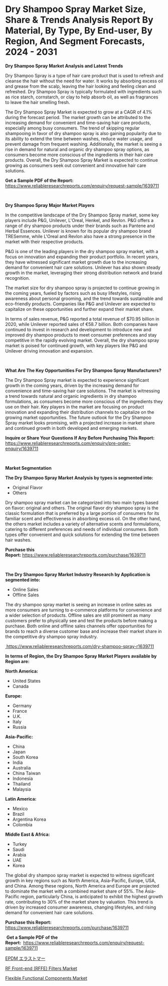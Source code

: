 <p><h1>Dry Shampoo Spray Market Size, Share & Trends Analysis Report By Material, By Type, By End-user, By Region, And Segment Forecasts, 2024 - 2031</h1></p><p><strong>Dry Shampoo Spray Market Analysis and Latest Trends</strong></p>
<p><p>Dry Shampoo Spray is a type of hair care product that is used to refresh and cleanse the hair without the need for water. It works by absorbing excess oil and grease from the scalp, leaving the hair looking and feeling clean and refreshed. Dry Shampoo Spray is typically formulated with ingredients such as rice starch, cornstarch, or clay to help absorb oil, as well as fragrances to leave the hair smelling fresh.</p><p>The Dry Shampoo Spray Market is expected to grow at a CAGR of 4.1% during the forecast period. The market growth can be attributed to the increasing demand for convenient and time-saving hair care products, especially among busy consumers. The trend of skipping regular shampooing in favor of dry shampoo spray is also gaining popularity due to its ability to extend the time between washes, reduce water usage, and prevent damage from frequent washing. Additionally, the market is seeing a rise in demand for natural and organic dry shampoo spray options, as consumers become more conscious of the ingredients in their hair care products. Overall, the Dry Shampoo Spray Market is expected to continue growing as consumers seek out convenient and innovative hair care solutions.</p></p>
<p><strong>Get a Sample PDF of the Report:&nbsp;</strong> <a href="https://www.reliableresearchreports.com/enquiry/request-sample/1639711">https://www.reliableresearchreports.com/enquiry/request-sample/1639711</a></p>
<p>&nbsp;</p>
<p><strong>Dry Shampoo Spray Major Market Players</strong></p>
<p><p>In the competitive landscape of the Dry Shampoo Spray market, some key players include P&G, Unilever, L'Oreal, Henkel, and Revlon. P&G offers a range of dry shampoo products under their brands such as Pantene and Herbal Essences. Unilever is known for its popular dry shampoo brand TRESemme, while L'Oreal and Revlon also have a strong presence in the market with their respective products.</p><p>P&G is one of the leading players in the dry shampoo spray market, with a focus on innovation and expanding their product portfolio. In recent years, they have witnessed significant market growth due to the increasing demand for convenient hair care solutions. Unilever has also shown steady growth in the market, leveraging their strong distribution network and brand recognition.</p><p>The market size for dry shampoo spray is projected to continue growing in the coming years, fueled by factors such as busy lifestyles, rising awareness about personal grooming, and the trend towards sustainable and eco-friendly products. Companies like P&G and Unilever are expected to capitalize on these opportunities and further expand their market share.</p><p>In terms of sales revenue, P&G reported a total revenue of $70.95 billion in 2020, while Unilever reported sales of €58.7 billion. Both companies have continued to invest in research and development to introduce new and improved dry shampoo products to meet consumer preferences and stay competitive in the rapidly evolving market. Overall, the dry shampoo spray market is poised for continued growth, with key players like P&G and Unilever driving innovation and expansion.</p></p>
<p>&nbsp;</p>
<p><strong>What Are The Key Opportunities For Dry Shampoo Spray Manufacturers?</strong></p>
<p><p>The Dry Shampoo Spray market is expected to experience significant growth in the coming years, driven by the increasing demand for convenience and time-saving hair care solutions. The market is witnessing a trend towards natural and organic ingredients in dry shampoo formulations, as consumers become more conscious of the ingredients they use on their hair. Key players in the market are focusing on product innovation and expanding their distribution channels to capitalize on the growing market opportunities. The future outlook for the Dry Shampoo Spray market looks promising, with a projected increase in market share and continued growth in both developed and emerging markets.</p></p>
<p><strong>Inquire or Share Your Questions If Any Before Purchasing This Report:</strong> <a href="https://www.reliableresearchreports.com/enquiry/pre-order-enquiry/1639711">https://www.reliableresearchreports.com/enquiry/pre-order-enquiry/1639711</a></p>
<p>&nbsp;</p>
<p><strong>Market Segmentation</strong></p>
<p><strong>The Dry Shampoo Spray Market Analysis by types is segmented into:</strong></p>
<p><ul><li>Original Flavor</li><li>Others</li></ul></p>
<p><p>Dry shampoo spray market can be categorized into two main types based on flavor: original and others. The original flavor dry shampoo spray is the classic formulation that is preferred by a large portion of consumers for its familiar scent and effectiveness in absorbing excess oil. On the other hand, the others market includes a variety of alternative scents and formulations, catering to different preferences and needs of individual consumers. Both types offer convenient and quick solutions for extending the time between hair washes.</p></p>
<p><strong>Purchase this Report:&nbsp;</strong><a href="https://www.reliableresearchreports.com/purchase/1639711">https://www.reliableresearchreports.com/purchase/1639711</a></p>
<p>&nbsp;</p>
<p><strong>The Dry Shampoo Spray Market Industry Research by Application is segmented into:</strong></p>
<p><ul><li>Online Sales</li><li>Offline Sales</li></ul></p>
<p><p>The dry shampoo spray market is seeing an increase in online sales as more consumers are turning to e-commerce platforms for convenience and a wider selection of products. Offline sales are still prominent as many customers prefer to physically see and test the products before making a purchase. Both online and offline sales channels offer opportunities for brands to reach a diverse customer base and increase their market share in the competitive dry shampoo spray industry.</p></p>
<p><a href="https://www.reliableresearchreports.com/dry-shampoo-spray-r1639711">&nbsp;https://www.reliableresearchreports.com/dry-shampoo-spray-r1639711</a></p>
<p><strong>In terms of Region, the Dry Shampoo Spray Market Players available by Region are:</strong></p>
<p>
    <p> <strong> North America: </strong>
        <ul>
            <li>United States</li>
            <li>Canada</li>
        </ul>
        </p> 
    <p> <strong> Europe: </strong>
        <ul>
            <li>Germany</li>
            <li>France</li>
            <li>U.K.</li>
            <li>Italy</li>
            <li>Russia</li>
        </ul>
        </p> 
    <p> <strong> Asia-Pacific: </strong>
        <ul>
            <li>China</li>
            <li>Japan</li>
            <li>South Korea</li>
            <li>India</li>
            <li>Australia</li>
            <li>China Taiwan</li>
            <li>Indonesia</li>
            <li>Thailand</li>
            <li>Malaysia</li>
        </ul>
        </p> 
    <p> <strong> Latin America: </strong>
        <ul>
            <li>Mexico</li>
            <li>Brazil</li>
            <li>Argentina Korea</li>
            <li>Colombia</li>
        </ul>
        </p> 
    <p> <strong> Middle East & Africa: </strong>
        <ul>
            <li>Turkey</li>
            <li>Saudi</li>
            <li>Arabia</li>
            <li>UAE</li>
            <li>Korea</li>
        </ul>
    </p>
    </p>
<p><p>The global dry shampoo spray market is expected to witness significant growth in key regions such as North America, Asia-Pacific, Europe, USA, and China. Among these regions, North America and Europe are projected to dominate the market with a combined market share of 55%. The Asia-Pacific region, particularly China, is anticipated to exhibit the highest growth rate, contributing to 30% of the market share by valuation. This trend is driven by increased consumer awareness, changing lifestyles, and rising demand for convenient hair care solutions.</p></p>
<p><strong>Purchase this Report: </strong><a href="https://www.reliableresearchreports.com/purchase/1639711">https://www.reliableresearchreports.com/purchase/1639711</a></p>
<p>&nbsp;<strong>Get a Sample PDF of the Report:&nbsp;&nbsp;</strong><a href="https://www.reliableresearchreports.com/enquiry/request-sample/1639711">https://www.reliableresearchreports.com/enquiry/request-sample/1639711</a></p>
<p><strong></strong></p>
<p><p><a href="https://github.com/efcvopdgkdx128/Market-Research-Report-List-3/blob/main/603031229960.md">EPDM エラストマー</a></p><p><a href="https://medium.com/@hsjri2637/global-rf-front-end-rffe-filters-market-status-2024-2031-and-forecast-by-region-product-8c1f45a23555">RF Front-end (RFFE) Filters Market</a></p><p><a href="https://medium.com/@elisamohr1927/flexible-functional-components-market-a-global-and-regional-analysis-focus-on-region-74cc5cf1e58f">Flexible Functional Components Market</a></p></p>